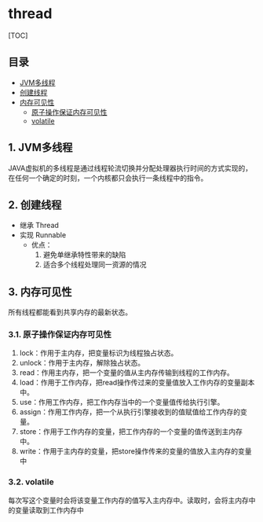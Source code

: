 # thread

[TOC]

## 目录
- [JVM多线程](#1-JVM多线程)
- [创建线程](#2-创建线程)
- [内存可见性](#3-内存可见性)
  - [原子操作保证内存可见性](#31-原子操作保证内存可见性)
  - [volatile](#32-volatile)

## 1. JVM多线程
JAVA虚拟机的多线程是通过线程轮流切换并分配处理器执行时间的方式实现的，在任何一个确定的时刻，一个内核都只会执行一条线程中的指令。

## 2. 创建线程
- 继承 Thread
- 实现 Runnable
  - 优点：
    1. 避免单继承特性带来的缺陷
    2. 适合多个线程处理同一资源的情况
   
## 3. 内存可见性
所有线程都能看到共享内存的最新状态。

### 3.1. 原子操作保证内存可见性
1. lock：作用于主内存，把变量标识为线程独占状态。
2. unlock：作用于主内存，解除独占状态。
3. read：作用主内存，把一个变量的值从主内存传输到线程的工作内存。
4. load：作用于工作内存，把read操作传过来的变量值放入工作内存的变量副本中。
5. use：作用工作内存，把工作内存当中的一个变量值传给执行引擎。
6. assign：作用工作内存，把一个从执行引擎接收到的值赋值给工作内存的变量。
7. store：作用于工作内存的变量，把工作内存的一个变量的值传送到主内存中。
8. write：作用于主内存的变量，把store操作传来的变量的值放入主内存的变量中

### 3.2. volatile
每次写这个变量时会将该变量工作内存的值写入主内存中。读取时，会将主内存中的变量读取到工作内存中